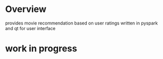 # Overview
provides movie recommendation based on user ratings written in pyspark and qt for user interface

# work in progress


